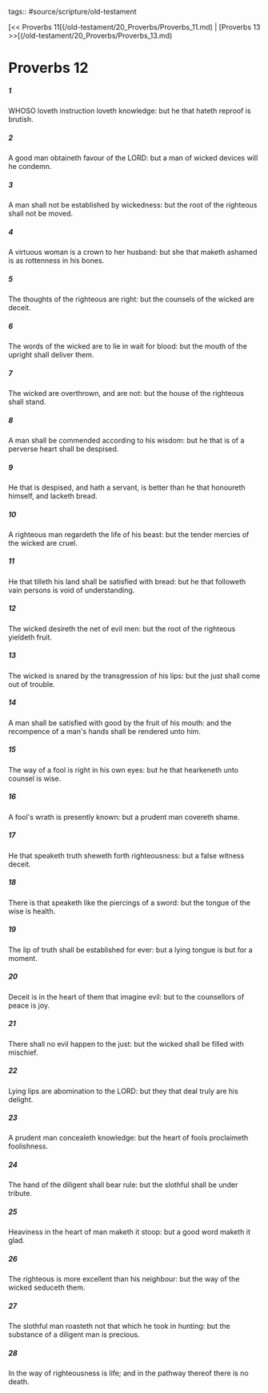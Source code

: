 tags:: #source/scripture/old-testament

[<< Proverbs 11[(/old-testament/20_Proverbs/Proverbs_11.md) | [Proverbs 13 >>[(/old-testament/20_Proverbs/Proverbs_13.md)

# Proverbs 12

##### 1

WHOSO loveth instruction loveth knowledge: but he that hateth reproof is brutish.

##### 2

A good man obtaineth favour of the LORD: but a man of wicked devices will he condemn.

##### 3

A man shall not be established by wickedness: but the root of the righteous shall not be moved.

##### 4

A virtuous woman is a crown to her husband: but she that maketh ashamed is as rottenness in his bones.

##### 5

The thoughts of the righteous are right: but the counsels of the wicked are deceit.

##### 6

The words of the wicked are to lie in wait for blood: but the mouth of the upright shall deliver them.

##### 7

The wicked are overthrown, and are not: but the house of the righteous shall stand.

##### 8

A man shall be commended according to his wisdom: but he that is of a perverse heart shall be despised.

##### 9

He that is despised, and hath a servant, is better than he that honoureth himself, and lacketh bread.

##### 10

A righteous man regardeth the life of his beast: but the tender mercies of the wicked are cruel.

##### 11

He that tilleth his land shall be satisfied with bread: but he that followeth vain persons is void of understanding.

##### 12

The wicked desireth the net of evil men: but the root of the righteous yieldeth fruit.

##### 13

The wicked is snared by the transgression of his lips: but the just shall come out of trouble.

##### 14

A man shall be satisfied with good by the fruit of his mouth: and the recompence of a man's hands shall be rendered unto him.

##### 15

The way of a fool is right in his own eyes: but he that hearkeneth unto counsel is wise.

##### 16

A fool's wrath is presently known: but a prudent man covereth shame.

##### 17

He that speaketh truth sheweth forth righteousness: but a false witness deceit.

##### 18

There is that speaketh like the piercings of a sword: but the tongue of the wise is health.

##### 19

The lip of truth shall be established for ever: but a lying tongue is but for a moment.

##### 20

Deceit is in the heart of them that imagine evil: but to the counsellors of peace is joy.

##### 21

There shall no evil happen to the just: but the wicked shall be filled with mischief.

##### 22

Lying lips are abomination to the LORD: but they that deal truly are his delight.

##### 23

A prudent man concealeth knowledge: but the heart of fools proclaimeth foolishness.

##### 24

The hand of the diligent shall bear rule: but the slothful shall be under tribute.

##### 25

Heaviness in the heart of man maketh it stoop: but a good word maketh it glad.

##### 26

The righteous is more excellent than his neighbour: but the way of the wicked seduceth them.

##### 27

The slothful man roasteth not that which he took in hunting: but the substance of a diligent man is precious.

##### 28

In the way of righteousness is life; and in the pathway thereof there is no death.
